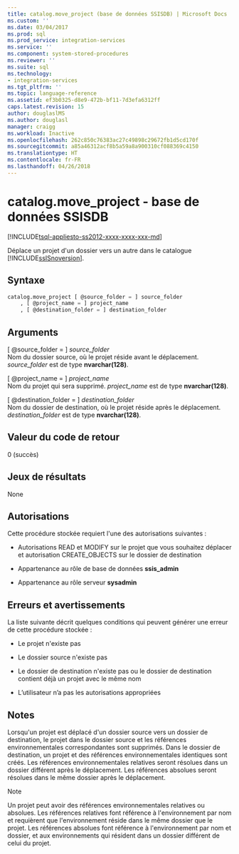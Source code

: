 ```yaml
---
title: catalog.move_project (base de données SSISDB) | Microsoft Docs
ms.custom: ''
ms.date: 03/04/2017
ms.prod: sql
ms.prod_service: integration-services
ms.service: ''
ms.component: system-stored-procedures
ms.reviewer: ''
ms.suite: sql
ms.technology:
- integration-services
ms.tgt_pltfrm: ''
ms.topic: language-reference
ms.assetid: ef3b0325-d8e9-472b-bf11-7d3efa6312ff
caps.latest.revision: 15
author: douglaslMS
ms.author: douglasl
manager: craigg
ms.workload: Inactive
ms.openlocfilehash: 262c850c76383ac27c49898c29672fb1d5cd170f
ms.sourcegitcommit: a85a46312acf8b5a59a8a900310cf088369c4150
ms.translationtype: HT
ms.contentlocale: fr-FR
ms.lasthandoff: 04/26/2018
---
```

# <a name="catalogmoveproject---ssisdb-database"></a>catalog.move_project - base de données SSISDB
[!INCLUDE[tsql-appliesto-ss2012-xxxx-xxxx-xxx-md](../../includes/tsql-appliesto-ss2012-xxxx-xxxx-xxx-md.md)]

  Déplace un projet d'un dossier vers un autre dans le catalogue [!INCLUDE[ssISnoversion](../../includes/ssisnoversion-md.md)].  
  
## <a name="syntax"></a>Syntaxe  
  
```sql  
catalog.move_project [ @source_folder = ] source_folder  
    , [ @project_name = ] project_name  
    , [ @destination_folder = ] destination_folder  
```  
  
## <a name="arguments"></a>Arguments  
 [ @source_folder = ] *source_folder*  
 Nom du dossier source, où le projet réside avant le déplacement. *source_folder* est de type **nvarchar(128)**.  
  
 [ @project_name = ] *project_name*  
 Nom du projet qui sera supprimé. *project_name* est de type **nvarchar(128)**.  
  
 [ @destination_folder = ] *destination_folder*  
 Nom du dossier de destination, où le projet réside après le déplacement. *destination_folder* est de type **nvarchar(128)**.  
  
## <a name="return-code-value"></a>Valeur du code de retour  
 0 (succès)  
  
## <a name="result-sets"></a>Jeux de résultats  
 None  
  
## <a name="permissions"></a>Autorisations  
 Cette procédure stockée requiert l'une des autorisations suivantes :  
  
-   Autorisations READ et MODIFY sur le projet que vous souhaitez déplacer et autorisation CREATE_OBJECTS sur le dossier de destination  
  
-   Appartenance au rôle de base de données **ssis_admin**  
  
-   Appartenance au rôle serveur **sysadmin**  
  
## <a name="errors-and-warnings"></a>Erreurs et avertissements  
 La liste suivante décrit quelques conditions qui peuvent générer une erreur de cette procédure stockée :  
  
-   Le projet n'existe pas  
  
-   Le dossier source n'existe pas  
  
-   Le dossier de destination n'existe pas ou le dossier de destination contient déjà un projet avec le même nom  
  
-   L’utilisateur n’a pas les autorisations appropriées  
  
## <a name="remarks"></a>Notes   
 Lorsqu'un projet est déplacé d'un dossier source vers un dossier de destination, le projet dans le dossier source et les références environnementales correspondantes sont supprimés. Dans le dossier de destination, un projet et des références environnementales identiques sont créés. Les références environnementales relatives seront résolues dans un dossier différent après le déplacement. Les références absolues seront résolues dans le même dossier après le déplacement.  
  
> [!NOTE]  
>  Un projet peut avoir des références environnementales relatives ou absolues. Les références relatives font référence à l'environnement par nom et requièrent que l'environnement réside dans le même dossier que le projet. Les références absolues font référence à l'environnement par nom et dossier, et aux environnements qui résident dans un dossier différent de celui du projet.  
  
  
